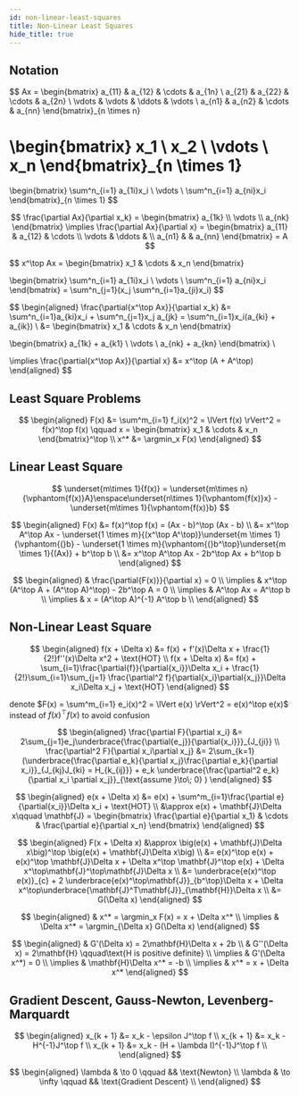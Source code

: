 ```yaml
---
id: non-linear-least-squares
title: Non-Linear Least Squares
hide_title: true
---
```


## Notation

$$
Ax =
\begin{bmatrix}
  a_{11} & a_{12} & \cdots & a_{1n} \\
  a_{21} & a_{22} & \cdots & a_{2n} \\
  \vdots & \vdots & \ddots & \vdots \\
  a_{n1} & a_{n2} & \cdots & a_{nn}
\end{bmatrix}_{n \times n}

\begin{bmatrix}
  x_1 \\ x_2 \\ \vdots \\ x_n
\end{bmatrix}_{n \times 1}
=
\begin{bmatrix}
  \sum^n_{i=1} a_{1i}x_i \\ \vdots \\ \sum^n_{i=1} a_{ni}x_i
\end{bmatrix}_{n \times 1}
$$

$$
\frac{\partial Ax}{\partial x_k} =
\begin{bmatrix}
  a_{1k} \\ \vdots \\ a_{nk}
\end{bmatrix}
\implies \frac{\partial Ax}{\partial x} =
\begin{bmatrix}
  a_{11} & a_{12} & \cdots \\
  \vdots & \ddots &        \\
  a_{n1} &        &  a_{nn}
\end{bmatrix}
= A
$$

$$
x^\top Ax =
\begin{bmatrix}
  x_1 & \cdots & x_n
\end{bmatrix}

\begin{bmatrix}
  \sum^n_{i=1} a_{1i}x_i \\ \vdots \\ \sum^n_{i=1} a_{ni}x_i
\end{bmatrix}
= \sum^n_{j=1}(x_j \sum^n_{i=1}a_{ji}x_i)
$$

$$
\begin{aligned}
  \frac{\partial{x^\top Ax}}{\partial x_k} &= \sum^n_{i=1}a_{ki}x_i + \sum^n_{j=1}x_j a_{jk} = \sum^n_{i=1}x_i(a_{ki} + a_{ik}) \\
                                           &=
  \begin{bmatrix}
    x_1 & \cdots & x_n
  \end{bmatrix}

  \begin{bmatrix}
    a_{1k} + a_{k1} \\ \vdots \\ a_{nk} + a_{kn}
  \end{bmatrix} \\

  \implies \frac{\partial{x^\top Ax}}{\partial x} &= x^\top (A + A^\top)
\end{aligned}
$$

## Least Square Problems

$$
\begin{aligned}
  F(x) &= \sum^m_{i=1} f_i(x)^2 = \lVert f(x) \rVert^2 = f(x)^\top f(x) \qquad x =
    \begin{bmatrix}
      x_1 & \cdots & x_n
    \end{bmatrix}^\top \\
  x^*  &= \argmin_x F(x)
\end{aligned}
$$

## Linear Least Square

$$
\underset{m\times 1}{f(x)} = \underset{m\times n}{\vphantom{f(x)}A}\enspace\underset{n\times 1}{\vphantom{f(x)}x} - \underset{m\times 1}{\vphantom{f(x)}b}
$$

$$
\begin{aligned}
  F(x) &= f(x)^\top f(x) = (Ax - b)^\top (Ax - b) \\
       &= x^\top A^\top Ax - \underset{1 \times m}{(x^\top A^\top)}\underset{m \times 1}{\vphantom{(}b} - \underset{1 \times m}{\vphantom{(}b^\top}\underset{m \times 1}{(Ax)} + b^\top b \\
       &= x^\top A^\top Ax - 2b^\top Ax + b^\top b
\end{aligned}
$$

$$
\begin{aligned}
           & \frac{\partial{F(x)}}{\partial x} = 0 \\
  \implies & x^\top (A^\top A + (A^\top A)^\top) - 2b^\top A = 0 \\
  \implies & A^\top Ax = A^\top b \\
  \implies & x = (A^\top A)^{-1} A^\top b \\
\end{aligned}
$$

## Non-Linear Least Square

$$
\begin{aligned}
  f(x + \Delta x) &= f(x) + f'(x)\Delta x + \frac{1}{2!}f''(x)\Delta x^2 + \text{HOT} \\
  f(x + \Delta x) &= f(x) + \sum_{i=1}\frac{\partial{f}}{\partial{x_i}}\Delta x_i + \frac{1}{2!}\sum_{i=1}\sum_{j=1} \frac{\partial^2 f}{\partial{x_i}\partial{x_j}}\Delta x_i\Delta x_j + \text{HOT}
\end{aligned}
$$

denote $F(x) = \sum^m_{i=1} e_i(x)^2 = \lVert e(x) \rVert^2 = e(x)^\top e(x)$ instead of $f(x)^\top f(x)$ to avoid confusion

$$
\begin{aligned}
  \frac{\partial F}{\partial x_i} &= 2\sum_{j=1}e_j\underbrace{\frac{\partial{e_j}}{\partial{x_i}}}_{J_{ji}} \\
  \frac{\partial^2 F}{\partial x_i\partial x_j} &= 2\sum_{k=1}(\underbrace{\frac{\partial e_k}{\partial x_j}\frac{\partial e_k}{\partial x_i}}_{J_{kj}J_{ki} = H_{k_{ij}}} + e_k \underbrace{\frac{\partial^2 e_k}{\partial x_i \partial x_j}}_{\text{assume }\to\; 0} )
\end{aligned}
$$

$$
\begin{aligned}
  e(x + \Delta x) &= e(x) + \sum^m_{i=1}\frac{\partial e}{\partial{x_i}}\Delta x_i + \text{HOT} \\
                  &\approx e(x) + \mathbf{J}\Delta x\qquad \mathbf{J} =
                    \begin{bmatrix}
                      \frac{\partial e}{\partial x_1} & \cdots & \frac{\partial e}{\partial x_n}
                    \end{bmatrix}
\end{aligned}
$$

$$
\begin{aligned}
  F(x + \Delta x) &\approx \big(e(x) + \mathbf{J}\Delta x\big)^\top \big(e(x) + \mathbf{J}\Delta x\big) \\
                  &= e(x)^\top e(x) + e(x)^\top \mathbf{J}\Delta x + \Delta x^\top \mathbf{J}^\top e(x) + \Delta x^\top\mathbf{J}^\top\mathbf{J}\Delta x \\
                  &= \underbrace{e(x)^\top e(x)}_{c} + 2 \underbrace{e(x)^\top\mathbf{J}}_{b^\top}\Delta x + \Delta x^\top\underbrace{\mathbf{J}^T\mathbf{J}}_{\mathbf{H}}\Delta x \\
                  &= G(\Delta x)
\end{aligned}
$$

$$
\begin{aligned}
           & x^* = \argmin_x F(x) = x + \Delta x^* \\
  \implies & \Delta x^* = \argmin_{\Delta x} G(\Delta x)
\end{aligned}
$$

$$
\begin{aligned}
           & G'(\Delta x) = 2\mathbf{H}\Delta x + 2b \\
           & G''(\Delta x) = 2\mathbf{H} \qquad\text{H is positive definite} \\
  \implies & G'(\Delta x^*) = 0 \\
  \implies & \mathbf{H}\Delta x^* = -b \\
  \implies & x^* = x + \Delta x^*
\end{aligned}
$$

## Gradient Descent, Gauss-Newton, Levenberg-Marquardt

$$
\begin{aligned}
  x_{k + 1} &= x_k - \epsilon J^\top f \\
  x_{k + 1} &= x_k - H^{-1}J^\top f \\
  x_{k + 1} &= x_k - (H + \lambda I)^{-1}J^\top f \\
\end{aligned}
$$

$$
\begin{aligned}
  \lambda & \to 0      \qquad && \text{Newton} \\
  \lambda & \to \infty \qquad && \text{Gradient Descent} \\
\end{aligned}
$$
